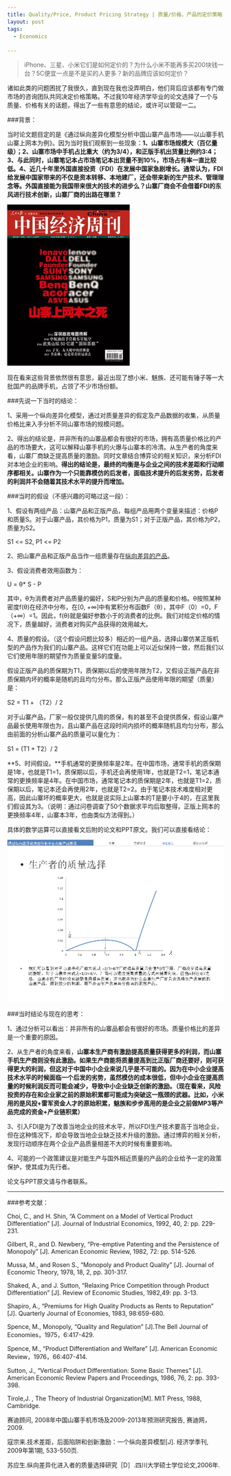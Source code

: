 ```yaml
---
title: Quality/Price, Product Pricing Strategy | 质量/价格，产品的定价策略
layout: post
tags:
  - Economics
  
---
```

  
>iPhone、三星、小米它们是如何定价的？为什么小米不能再多买200块钱一台？5C便宜一点是不是买的人更多？新的品牌应该如何定价？

诸如此类的问题困扰了我很久，直到现在我也没弄明白，他们背后应该都有专门做市场的咨询团队共同决定价格策略。不过我10年经济学毕业的论文选择了一个与质量、价格有关的话题，得出了一些有意思的结论，或许可以管窥一二。

###背景：

当时论文题目定的是《通过纵向差异化模型分析中国山寨产品市场——以山寨手机山寨上网本为例》。因为当时我们观察到一些现象：**1、山寨市场规模大（百亿量级）；2、山寨市场中手机占比重大（约为3/4），和正版手机出货量比例约3:4；3、与此同时，山寨笔记本占市场笔记本出货量不到10%，市场占有率一直比较低。4、近几十年里外国直接投资（FDI）在发展中国家急剧增长。通常认为，FDI给发展中国家带来的不仅是资本转移、本地建厂，还会带来新的生产技术、管理理念等。外国直接能为我国带来很大的技术的进步么？山寨厂商会不会借着FDI的东风进行技术创新，山寨厂商的出路在哪里？**

![jingjizhoukan](/media/files/2013/12/jingjizhoukan.jpg)

现在看来这些背景依然很有意思，最近出现了想小米、魅族、还可能有锤子等一大批国产的品牌手机，占领了不少市场份额。

###先说一下当时的结论：

1、采用一个纵向差异化模型，通过对质量差异的假定及产品数据的收集，从质量价格比来入手分析不同山寨市场的规模问题。

2、得出的结论是，并非所有的山寨品都会有很好的市场，拥有高质量价格比的产品的市场要大，这可以解释山寨手机的火爆与山寨本的冷清。从生产者的角度来看，山寨厂商缺乏提高质量的激励。同时文章结合博弈论的相关知识，来分析FDI对本地企业的影响。**得出的结论是，最终的均衡是与企业之间的技术差距和行动顺序都相关。山寨作为一个只能靠模仿的后发者，面临技术提升的后发劣势，后发者的利润并不会随着其技术水平的提升而增加。**

###当时的假设（不感兴趣的可略过这一段）：

1、假设有两组产品：山寨产品和正版产品，每组产品用两个变量来描述：价格P和质量S。对于山寨产品，其价格为P1，质量为S1；对于正版产品，其价格为P2，质量为S2。

S1 <= S2, P1 <= P2

2、把山寨产品和正版产品当作一组质量存在[纵向差异的产品](http://wiki.mbalib.com/wiki/%E4%BA%A7%E5%93%81%E5%B7%AE%E5%BC%82%E5%8C%96)。

3、假设消费者效用函数为：

U = θ* S - P

其中，θ为消费者对产品质量的偏好，S和P分别为产品的质量和价格。θ按照某种密度f(θ)在经济中分布，在[0, +∞]中有累积分布函数F（θ），其中F（0）=0，F（+∞）=1。因此，f(θ)就是偏好参数小于的消费者的比例。我们对给定价格的情况下，质量越好，消费者对购买产品获得的效用越大。

4、质量的假设。（这个假设问题比较多）相近的一组产品，选择山寨仿某正版机型的产品作为我们的山寨产品。这样它们在功能上可以近似保持一致，然后我们以它们使用年限的期望作为质量变量S的度量。

假设正版产品的质保期为T1，质保期以后的使用年限为T2，又假设正版产品在非质保期内坏的概率是随机的且均匀分布。那么正版产品使用年限的期望（质量）是：

S2 = T1 + （T2）/ 2

对于山寨产品，厂家一般仅提供几周的质保，有的甚至不会提供质保，假设山寨产品最长使用年限也为，且山寨产品在这段时间内损坏的概率随机且均匀分布，那么由前面的分析山寨产品的质量可以量化为：

S1 = (T1 + T2）/ 2

**5、时间假设。**手机通常的更换频率是2年。在中国市场，通常手机的质保期是1年，也就是T1=1，质保期以后，手机还会再使用1年，也就是T2=1，笔记本通常的更换频率是4年。在中国市场，通常笔记本的质保期是2年，也就是T1=2，质保期以后，笔记本还会再使用2年，也就是T2=2。由于笔记本技术难度相对更高，因此山寨坏的概率更大，也就是说实际上山寨本的T是要小于4的，在这里我们假设其为3。（说明：通过问卷调查了50个数据求平均后取整得，正版上网本的更换频率4年，山寨本3年，也由类似方法得到。）

具体的数学运算可以直接看文后附的论文和PPT原文。我们可以直接看结论：

![PPT](/media/files/2013/12/PPT.png)

###当时结论与现在的思考：

1、通过分析可以看出：并非所有的山寨品都会有很好的市场。质量价格比的差异是一个重要的原因。

2、从生产者的角度来看，**山寨本生产商有激励提高质量获得更多的利润，而山寨手机生产商则没有此激励。如果生产商能将质量提高到比正版厂商还要好，则可获得更大的利润，但这对于中国中小企业来说几乎是不可能的。因为在中小企业提高技术水平的时候面临一个后发的劣势，虽然模仿的成本很低，但中小企业在提高质量的时候利润反而可能会减少，导致中小企业缺乏创新的激励。（现在看来，风险投资的存在和企业家之前的原始积累都可能成为突破这一瓶颈的武器。比如，小米用的是风投+雷军资金人才的原始积累，魅族和步步高用的是企业之前做MP3等产品完成的资金+产业链积累）**

3、引入FDI是为了改善当地企业的技术水平，所以FDI生产技术要高于当地企业，但在这种情况下，却会导致当地企业缺乏技术升级的激励。通过博弈的相关分析，发现行动顺序在两个企业产品质量相差不大的时候有重要影响。

4、可能的一个政策建议是对能生产与国外相近质量的产品的企业给予一定的政策保护，使其成为先行者。

 

论文与PPT原文请与作者联系。

***

###参考文献：

Choi, C., and H. Shin, “A Comment on a Model of Vertical Product Differentiation” [J]. Journal of Industrial Economics, 1992, 40, 2: pp. 229-231.

Gilbert, R., and D. Newbery, “Pre-emptive Patenting and the Persistence of Monopoly” [J]. American Economic Review, 1982, 72: pp. 514-526.

Mussa, M., and Rosen S., “Monopoly and Product Quality” [J]. Journal of Economic Theory, 1978, 18, 2, pp. 301-317.

Shaked, A., and J. Sutton, “Relaxing Price Competition through Product Differentiation” [J]. Review of Economic Studies, 1982,49: pp. 3-13.

Shapiro, A., “Premiums for High Quality Products as Rents to Reputation” [J]. Quarterly Journal of Economies, 1983, 98:659-680.

Spence, M., Monopoly, “Quality and Regulation” [J].The Bell Journal of Economies，1975，6:417-429.

Spence, M., “Product Differentiation and Welfare” [J]. American Economic Review，1976，66:407-414.

Sutton, J., “Vertical Product Differentiation: Some Basic Themes” [J]. American Economic Review Papers and Proceedings, 1986, 76, 2: pp. 393-398.

Tirole,J. , The Theory of Industrial Organization[M]. MIT Press, 1988, Cambridge.

赛迪顾问, 2008年中国山寨手机市场及2009-2013年预测研究报告, 赛迪网，2009.

寇宗来.技术差距，后面陷阱和创新激励：一个纵向差异模型[J]. 经济学季刊, 2009年第1期, 533-550页.

苏应生.纵向差异化进入者的质量选择研究［D］.四川大学硕士学位论文,2006年.